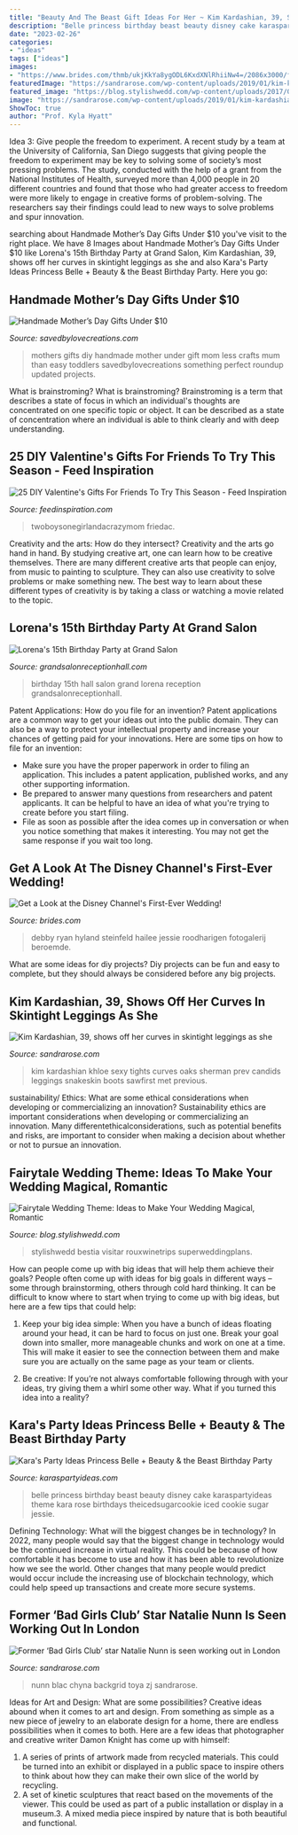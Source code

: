 ```yaml
---
title: "Beauty And The Beast Gift Ideas For Her ~ Kim Kardashian, 39, Shows Off Her Curves In Skintight Leggings As She"
description: "Belle princess birthday beast beauty disney cake karaspartyideas theme kara rose birthdays theicedsugarcookie iced cookie sugar jessie"
date: "2023-02-26"
categories:
- "ideas"
tags: ["ideas"]
images:
- "https://www.brides.com/thmb/ukjKkYa8ygODL6KxdXNlRhiiNw4=/2086x3000/filters:fill(auto,1)/debby-ryan-56a088683df78cafdaa27d33.jpg"
featuredImage: "https://sandrarose.com/wp-content/uploads/2019/01/kim-kardashian-snakeskin-boots.jpg"
featured_image: "https://blog.stylishwedd.com/wp-content/uploads/2017/01/Disney-Inspired-Beauty-and-Beast-themed-Wedding-Ideas-1.jpg"
image: "https://sandrarose.com/wp-content/uploads/2019/01/kim-kardashian-snakeskin-boots.jpg"
ShowToc: true
author: "Prof. Kyla Hyatt"
---
```



Idea 3: Give people the freedom to experiment.
A recent study by a team at the University of California, San Diego suggests that giving people the freedom to experiment may be key to solving some of society’s most pressing problems. The study, conducted with the help of a grant from the National Institutes of Health, surveyed more than 4,000 people in 20 different countries and found that those who had greater access to freedom were more likely to engage in creative forms of problem-solving. The researchers say their findings could lead to new ways to solve problems and spur innovation.

	

		
searching about Handmade Mother’s Day Gifts Under $10 you've visit to the right place. We have 8 Images about Handmade Mother’s Day Gifts Under $10 like Lorena&#039;s 15th Birthday Party at Grand Salon, Kim Kardashian, 39, shows off her curves in skintight leggings as she and also Kara&#039;s Party Ideas Princess Belle + Beauty &amp; the Beast Birthday Party. Here you go:
		
    
## Handmade Mother’s Day Gifts Under $10

<img loading=lazy src="https://savedbylovecreations.com/wp-content/uploads/2012/04/MothersDayGiftsPin.png" onerror="this.onerror=null;this.src='https://tse1.mm.bing.net/th?id=OIP.sLxn_vSi44atdyoNhBNj9AHaJ4&amp;pid=15.1';" alt="Handmade Mother’s Day Gifts Under $10">

_Source: savedbylovecreations.com_

>mothers gifts diy handmade mother under gift mom less crafts mum than easy toddlers savedbylovecreations something perfect roundup updated projects. 

	

What is brainstroming?
What is brainstroming? Brainstroming is a term that describes a state of focus in which an individual's thoughts are concentrated on one specific topic or object. It can be described as a state of concentration where an individual is able to think clearly and with deep understanding.

    
## 25 DIY Valentine&#039;s Gifts For Friends To Try This Season - Feed Inspiration

<img loading=lazy src="https://www.feedinspiration.com/wp-content/uploads/2016/12/simple-DIY-Valentine-gift.jpg" onerror="this.onerror=null;this.src='https://tse1.mm.bing.net/th?id=OIP.-C1mAMWk9GGqq7rRqs1qDwHaLG&amp;pid=15.1';" alt="25 DIY Valentine&#039;s Gifts For Friends To Try This Season - Feed Inspiration">

_Source: feedinspiration.com_

>twoboysonegirlandacrazymom friedac. 

	

Creativity and the arts: How do they intersect?
Creativity and the arts go hand in hand. By studying creative art, one can learn how to be creative themselves. There are many different creative arts that people can enjoy, from music to painting to sculpture. They can also use creativity to solve problems or make something new. The best way to learn about these different types of creativity is by taking a class or watching a movie related to the topic.

    
## Lorena&#039;s 15th Birthday Party At Grand Salon

<img loading=lazy src="https://www.grandsalonreceptionhall.com/wp-content/uploads/2014/01/Grand-Salon-Reception-Hall-Lorena-15th-Birthday-Party-20.jpg" onerror="this.onerror=null;this.src='https://tse1.mm.bing.net/th?id=OIP.B2kV7OoQ_mjzwrEorgWD0QHaD6&amp;pid=15.1';" alt="Lorena&#039;s 15th Birthday Party at Grand Salon">

_Source: grandsalonreceptionhall.com_

>birthday 15th hall salon grand lorena reception grandsalonreceptionhall. 

	

Patent Applications: How do you file for an invention?
Patent applications are a common way to get your ideas out into the public domain. They can also be a way to protect your intellectual property and increase your chances of getting paid for your innovations. Here are some tips on how to file for an invention: 
- Make sure you have the proper paperwork in order to filing an application. This includes a patent application, published works, and any other supporting information. 
- Be prepared to answer many questions from researchers and patent applicants. It can be helpful to have an idea of what you're trying to create before you start filing. 
- File as soon as possible after the idea comes up in conversation or when you notice something that makes it interesting. You may not get the same response if you wait too long.

    
## Get A Look At The Disney Channel&#039;s First-Ever Wedding!

<img loading=lazy src="https://www.brides.com/thmb/ukjKkYa8ygODL6KxdXNlRhiiNw4=/2086x3000/filters:fill(auto,1)/debby-ryan-56a088683df78cafdaa27d33.jpg" onerror="this.onerror=null;this.src='https://tse3.mm.bing.net/th?id=OIP.Z_iK56D0t5mxBQzFGR2AfwHaKp&amp;pid=15.1';" alt="Get a Look at the Disney Channel&#039;s First-Ever Wedding!">

_Source: brides.com_

>debby ryan hyland steinfeld hailee jessie roodharigen fotogalerij beroemde. 

	

What are some ideas for diy projects?
Diy projects can be fun and easy to complete, but they should always be considered before any big projects.

    
## Kim Kardashian, 39, Shows Off Her Curves In Skintight Leggings As She

<img loading=lazy src="https://sandrarose.com/wp-content/uploads/2019/01/kim-kardashian-snakeskin-boots.jpg" onerror="this.onerror=null;this.src='https://tse2.mm.bing.net/th?id=OIP.QiOkeTq3TuQUAwNP9Kvs7AHaLH&amp;pid=15.1';" alt="Kim Kardashian, 39, shows off her curves in skintight leggings as she">

_Source: sandrarose.com_

>kim kardashian khloe sexy tights curves oaks sherman prev candids leggings snakeskin boots sawfirst met previous. 

	

sustainability/ Ethics: What are some ethical considerations when developing or commercializing an innovation?
Sustainability ethics are important considerations when developing or commercializing an innovation. Many differentethicalconsiderations, such as potential benefits and risks, are important to consider when making a decision about whether or not to pursue an innovation.

    
## Fairytale Wedding Theme: Ideas To Make Your Wedding Magical, Romantic

<img loading=lazy src="https://blog.stylishwedd.com/wp-content/uploads/2017/01/Disney-Inspired-Beauty-and-Beast-themed-Wedding-Ideas-1.jpg" onerror="this.onerror=null;this.src='https://tse4.mm.bing.net/th?id=OIP.RucN6V46ixjn8JTm2QugMAHaR5&amp;pid=15.1';" alt="Fairytale Wedding Theme: Ideas to Make Your Wedding Magical, Romantic">

_Source: blog.stylishwedd.com_

>stylishwedd bestia visitar rouxwinetrips superweddingplans. 

	

How can people come up with big ideas that will help them achieve their goals?
People often come up with ideas for big goals in different ways – some through brainstorming, others through cold hard thinking. It can be difficult to know where to start when trying to come up with big ideas, but here are a few tips that could help:
1. Keep your big idea simple: When you have a bunch of ideas floating around your head, it can be hard to focus on just one. Break your goal down into smaller, more manageable chunks and work on one at a time. This will make it easier to see the connection between them and make sure you are actually on the same page as your team or clients.

2. Be creative: If you’re not always comfortable following through with your ideas, try giving them a whirl some other way. What if you turned this idea into a reality?

    
## Kara&#039;s Party Ideas Princess Belle + Beauty &amp; The Beast Birthday Party

<img loading=lazy src="http://karaspartyideas.com/wp-content/uploads/2018/05/Princess-Belle-Beauty-the-Beast-Birthday-Party-via-Karas-Party-Ideas-KarasPartyIdeas.com5_.jpg" onerror="this.onerror=null;this.src='https://tse3.mm.bing.net/th?id=OIP.vj8zh94gIXFRFKRy5i2fYwHaJ3&amp;pid=15.1';" alt="Kara&#039;s Party Ideas Princess Belle + Beauty &amp; the Beast Birthday Party">

_Source: karaspartyideas.com_

>belle princess birthday beast beauty disney cake karaspartyideas theme kara rose birthdays theicedsugarcookie iced cookie sugar jessie. 

	

Defining Technology: What will the biggest changes be in technology?
In 2022, many people would say that the biggest change in technology would be the continued increase in virtual reality. This could be because of how comfortable it has become to use and how it has been able to revolutionize how we see the world. Other changes that many people would predict would occur include the increasing use of blockchain technology, which could help speed up transactions and create more secure systems.

    
## Former ‘Bad Girls Club’ Star Natalie Nunn Is Seen Working Out In London

<img loading=lazy src="https://sandrarose.com/wp-content/uploads/2018/08/Natalie-Nunn-workout-in-London1.jpg" onerror="this.onerror=null;this.src='https://tse1.mm.bing.net/th?id=OIP.qfU3kUoUwrbQl9cx5QoSCQHaLH&amp;pid=15.1';" alt="Former ‘Bad Girls Club’ star Natalie Nunn is seen working out in London">

_Source: sandrarose.com_

>nunn blac chyna backgrid toya zj sandrarose. 

	

Ideas for Art and Design: What are some possibilities?
Creative ideas abound when it comes to art and design. From something as simple as a new piece of jewelry to an elaborate design for a home, there are endless possibilities when it comes to both. Here are a few ideas that photographer and creative writer Damon Knight has come up with himself:
1. A series of prints of artwork made from recycled materials. This could be turned into an exhibit or displayed in a public space to inspire others to think about how they can make their own slice of the world by recycling.
2. A set of kinetic sculptures that react based on the movements of the viewer. This could be used as part of a public installation or display in a museum.3. A mixed media piece inspired by nature that is both beautiful and functional.

